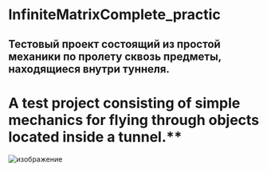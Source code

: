 # InfiniteMatrixComplete_practic
Тестовый проект состоящий из простой механики по пролету сквозь предметы, находящиеся внутри туннеля.
-----------------------------------------------------------------------------------------------------
# A test project consisting of simple mechanics for flying through objects located inside a tunnel.**
![изображение](https://github.com/user-attachments/assets/1b3f7856-7e18-44c7-8ad6-829388594293)

